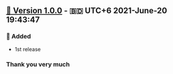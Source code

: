 ## [🔖 Version 1.0.0](https://github.com/afancy-org/afancy/releases/tag/v1.0.0) - 🇧🇩 UTC+6 2021-June-20 19:43:47
### 🚩 Added
- 1st release




### Thank you very much